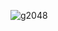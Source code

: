 ![g2048](https://github.com/VanHoang110802/Project_Ca_Nhan/assets/108053955/66183678-b29b-4e1b-98b6-2a259f32cf09)
